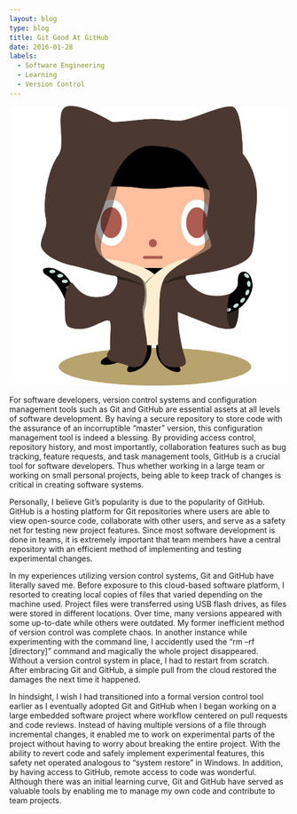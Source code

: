 ```yaml
---
layout: blog
type: blog
title: Git Good At GitHub
date: 2016-01-28
labels:
  - Software Engineering
  - Learning
  - Version Control
---
```

<img class="ui small right floated rounded image" src="../images/blog/git-good-at-github.jpg">

For software developers, version control systems and configuration management tools such as Git and GitHub are essential assets at all levels of software development. By having a secure repository to store code with the assurance of an incorruptible “master” version, this configuration management tool is indeed a blessing. By providing access control, repository history, and most importantly, collaboration features such as bug tracking, feature requests, and task management tools, GitHub is a crucial tool for software developers. Thus whether working in a large team or working on small personal projects, being able to keep track of changes is critical in creating software systems.

Personally, I believe Git’s popularity is due to the popularity of GitHub. GitHub is a hosting platform for Git repositories where users are able to view open-source code, collaborate with other users, and serve as a safety net for testing new project features. Since most software development is done in teams, it is extremely important that team members have a central repository with an efficient method of implementing and testing experimental changes. 

In my experiences utilizing version control systems, Git and GitHub have literally saved me. Before exposure to this cloud-based software platform, I resorted to creating local copies of files that varied depending on the machine used. Project files were transferred using USB flash drives, as files were stored in different locations. Over time, many versions appeared with some up-to-date while others were outdated. My former inefficient method of version control was complete chaos. In another instance while experimenting with the command line, I accidently used the “rm –rf [directory]” command and magically the whole project disappeared. Without a version control system in place, I had to restart from scratch. After embracing Git and GitHub, a simple pull from the cloud restored the damages the next time it happened.

In hindsight, I wish I had transitioned into a formal version control tool earlier as I eventually adopted Git and GitHub when I began working on a large embedded software project where workflow centered on pull requests and code reviews. Instead of having multiple versions of a file through incremental changes, it enabled me to work on experimental parts of the project without having to worry about breaking the entire project. With the ability to revert code and safely implement experimental features, this safety net operated analogous to “system restore” in Windows. In addition, by having access to GitHub, remote access to code was wonderful. Although there was an initial learning curve, Git and GitHub have served as valuable tools by enabling me to manage my own code and contribute to team projects. 
